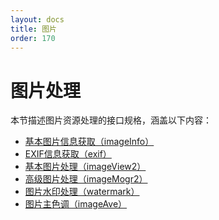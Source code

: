 ```yaml
---
layout: docs
title: 图片
order: 170
---
```


<a id="imageFop"></a>
# 图片处理

本节描述图片资源处理的接口规格，涵盖以下内容：

* [基本图片信息获取（imageInfo）][imageInfoHref]
* [EXIF信息获取（exif）][exifHref]
* [基本图片处理（imageView2）][imageView2Href]
* [高级图片处理（imageMogr2）][imageMogr2Href]
* [图片水印处理（watermark）][watermarkHref]
* [图片主色调（imageAve）][imageAveHref]

[imageInfoHref]:    http://developer.qiniu.com/docs/v6/api/reference/fop/image/imageinfo.html  "基本图片信息获取"
[exifHref]:         http://developer.qiniu.com/docs/v6/api/reference/fop/image/exif.html       "EXIF信息获取"
[imageView2Href]:   http://developer.qiniu.com/docs/v6/api/reference/fop/image/imageview2.html  "基本图片处理"
[imageMogr2Href]:   http://developer.qiniu.com/docs/v6/api/reference/fop/image/imagemogr2.html  "高级图片处理"
[watermarkHref]:    http://developer.qiniu.com/docs/v6/api/reference/fop/image/watermark.html  "图片水印处理"
[imageAveHref]:     http://developer.qiniu.com/docs/v6/api/reference/fop/image/imageave.html  "图片主色调"

